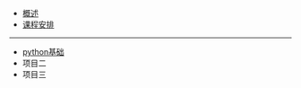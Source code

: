 <!-- docs/_sidebar.md -->

<div class="sidebar-content">

* [概述](/)
* [课程安排](guide.md)
---

* [python基础](/python/python-basic.md)
* 项目二
* 项目三

<div>